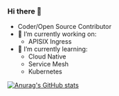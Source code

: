 ### Hi there 👋
<!--
**AlinsRan/AlinsRan** is a ✨ _special_ ✨ repository because its `README.md` (this file) appears on your GitHub profile.

Here are some ideas to get you started:
-->

- Coder/Open Source Contributor
- 🔭 I’m currently working on:
  - APISIX Ingress
- 🌱 I’m currently learning:
  - Cloud Native
  - Service Mesh
  - Kubernetes
 



[![Anurag's GitHub stats](https://github-readme-stats.vercel.app/api?username=AlinsRan)](https://github.com/anuraghazra/github-readme-stats)
